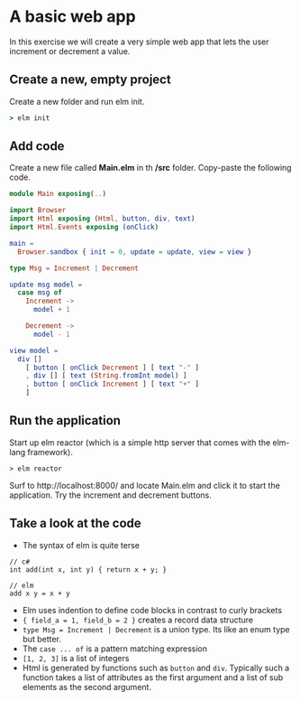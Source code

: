 # A basic web app

In this exercise we will create a very simple web app that lets the user increment or decrement a value.

## Create a new, empty project

Create a new folder and run elm init.

```cmd
> elm init
```

## Add code

Create a new file called **Main.elm** in th **/src** folder. Copy-paste the following code.

```elm
module Main exposing(..)

import Browser
import Html exposing (Html, button, div, text)
import Html.Events exposing (onClick)

main =
  Browser.sandbox { init = 0, update = update, view = view }

type Msg = Increment | Decrement

update msg model =
  case msg of
    Increment ->
      model + 1

    Decrement ->
      model - 1

view model =
  div []
    [ button [ onClick Decrement ] [ text "-" ]
    , div [] [ text (String.fromInt model) ]
    , button [ onClick Increment ] [ text "+" ]
    ]
```

## Run the application

Start up elm reactor (which is a simple http server that comes with the elm-lang framework).

```
> elm reactor
```

Surf to http://localhost:8000/ and locate Main.elm and click it to start the application. Try the increment and decrement buttons. 


## Take a look at the code

* The syntax of elm is quite terse 
```
// c#
int add(int x, int y) { return x + y; }

// elm
add x y = x + y
```

* Elm uses indention to define code blocks in contrast to curly brackets
* ```{ field_a = 1, field_b = 2 }``` creates a record data structure
* ```type Msg = Increment | Decrement``` is a union type. Its like an enum type but better.
* The ```case ... of``` is a pattern matching expression
* ```[1, 2, 3]``` is a list of integers
* Html is generated by functions such as ```button``` and ```div```. Typically such a function takes a list of attributes as the first argument and a list of sub elements as the second argument.
